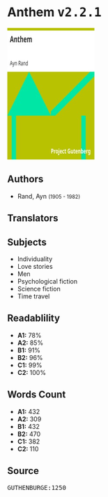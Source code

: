 # Anthem <kbd>v2.2.1</kbd>

![](./cover.medium.jpg "")

## Authors


 - Rand, Ayn <small>(1905 - 1982)</small>

## Translators



## Subjects


 - Individuality
 - Love stories
 - Men
 - Psychological fiction
 - Science fiction
 - Time travel

## Readablility


 - **A1:** 78%
 - **A2:** 85%
 - **B1:** 91%
 - **B2:** 96%
 - **C1:** 99%
 - **C2:** 100%

## Words Count


 - **A1:** 432
 - **A2:** 309
 - **B1:** 432
 - **B2:** 470
 - **C1:** 382
 - **C2:** 110

## Source


<kbd>GUTHENBURGE:1250</kbd>
